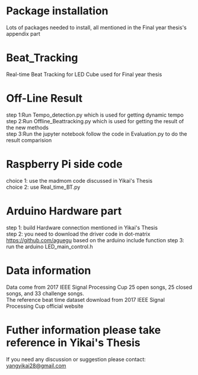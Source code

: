 # Package installation
Lots of packages needed to install, all mentioned in the Final year thesis's appendix part
# Beat_Tracking
Real-time Beat Tracking for LED Cube used for Final year thesis
# Off-Line Result 
step 1:Run Tempo_detection.py which is used for getting dynamic tempo  
step 2:Run Offline_Beattracking.py which is used for getting the result of the new methods  
step 3:Run the jupyter notebook follow the code in Evaluation.py to do the result comparision 
# Raspberry Pi side code
choice 1: use the madmom code discussed in Yikai's Thesis  
choice 2: use Real_time_BT.py
# Arduino Hardware part  
step 1: build Hardware connection mentioned in Yikai's Thesis  
step 2: you need to download the driver code in dot-matrix https://github.com/aguegu based on the arduino include function
step 3: run the arduino LED_main_control.h  
# Data information
Data come from 2017 IEEE Signal Processing Cup 25 open songs, 25 closed songs, and 33 challenge songs.  
The reference beat time dataset download from 2017 IEEE Signal Processing Cup official website
# Futher information please take reference in Yikai's Thesis 
If you need any discussion or suggestion please contact: yangyikai28@gmail.com

